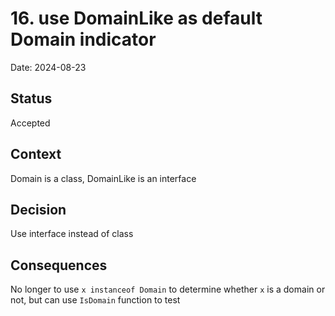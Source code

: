 # 16. use DomainLike as default Domain indicator

Date: 2024-08-23

## Status

Accepted

## Context

Domain is a class, DomainLike is an interface

## Decision

Use interface instead of class

## Consequences

No longer to use `x instanceof Domain` to determine whether `x` is a domain or not, but can use `IsDomain` function to test
